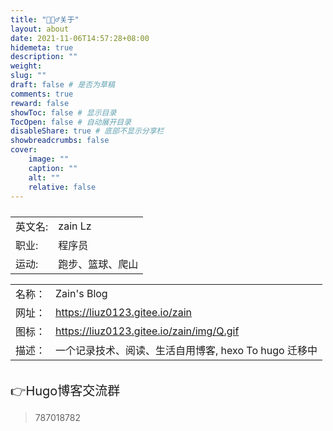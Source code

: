 ```yaml
---
title: "🙋🏻‍♂️关于"
layout: about
date: 2021-11-06T14:57:28+08:00
hidemeta: true
description: ""
weight:
slug: ""
draft: false # 是否为草稿
comments: true
reward: false
showToc: false # 显示目录
TocOpen: false # 自动展开目录
disableShare: true # 底部不显示分享栏
showbreadcrumbs: false
cover:
    image: ""
    caption: ""
    alt: ""
    relative: false
---
```





<p style="font-size: 25px;"></p>

|           |                    |
| --------- | ------------------ |
| 英文名:   | zain Lz             |
| 职业:     | 程序员              |
| 运动:     | 跑步、篮球、爬山     |





<div style="font-size: 16px;">


|        |                                   |
| ------ | --------------------------------- |
| 名称： | Zain's Blog                       |
| 网址： | https://liuz0123.gitee.io/zain           |
| 图标： | https://liuz0123.gitee.io/zain/img/Q.gif |
| 描述： | 一个记录技术、阅读、生活自用博客, hexo To hugo 迁移中    |

</div>

<br/>

<!--<div style="font-size: 20px;">👉闲言俗语申请要求</div>

 秉承互换闲言俗语原则、文章定期更新 、网站在工信部备案、不能有太多广告、个人描述字数控制在15字内

<br/>
-->

<div style="font-size: 20px;">👉Hugo博客交流群</div>

> 787018782


